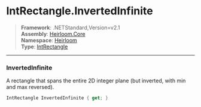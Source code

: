 # IntRectangle.InvertedInfinite

> **Framework**: .NETStandard,Version=v2.1  
> **Assembly**: [Heirloom.Core][0]  
> **Namespace**: [Heirloom][0]  
> **Type**: [IntRectangle][1]

--------------------------------------------------------------------------------

### InvertedInfinite

A rectangle that spans the entire 2D integer plane (but inverted, with min and max reversed).

```cs
IntRectangle InvertedInfinite { get; }
```

[0]: ../Heirloom.Core.md
[1]: Heirloom.IntRectangle.md
